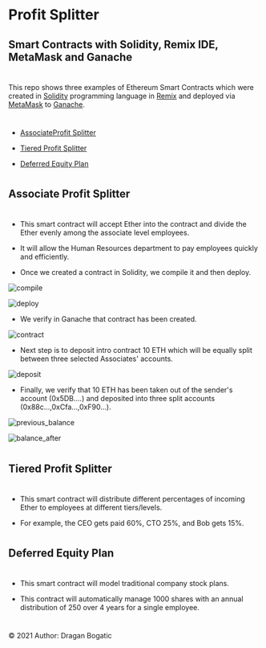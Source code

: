 # Profit Splitter 

## Smart Contracts with Solidity, Remix IDE, MetaMask and Ganache
#

This repo shows three examples of Ethereum Smart Contracts which were created in [Solidity](https://docs.soliditylang.org/en/v0.7.4/) programming language in [Remix](https://remix-project.org/) and deployed via [MetaMask](https://metamask.io/) to [Ganache](https://www.trufflesuite.com/ganache). 
#

* [AssociateProfit Splitter](#associate-profit-splitter)

* [Tiered Profit Splitter](#tiered-profit-splitter)

* [Deferred Equity Plan](#deferred-equity-plan)

#
## Associate Profit Splitter
#

* This smart contract will accept Ether into the contract and divide the Ether evenly among the associate level employees. 

* It will allow the Human Resources department to pay employees quickly and efficiently.

* Once we created a contract in Solidity, we compile it and then deploy.

![compile](images/Screen_Shot3.png)

![deploy](images/Screen_Shot2.png)

* We verify in Ganache that contract has been created.

![contract](images/Screen_Shot1.png)

* Next step is to deposit intro contract 10 ETH which will be equally split between three selected Associates' accounts.

![deposit](images/Screen_Shot4.png)

* Finally, we verify that 10 ETH has been taken out of the sender's account (0x5DB....) and deposited into three split accounts (0x88c...,0xCfa...,0xF90...).

![previous_balance](images/Screen_Shot5.png)

![balance_after](images/Screen_Shot6.png)

#
## Tiered Profit Splitter
#
* This smart contract will distribute different percentages of incoming Ether to employees at different tiers/levels. 

* For example, the CEO gets paid 60%, CTO 25%, and Bob gets 15%.
#
## Deferred Equity Plan
#
* This smart contract will model traditional company stock plans. 

* This contract will automatically manage 1000 shares with an annual distribution of 250 over 4 years for a single employee.

#
© 2021 Author: Dragan Bogatic





